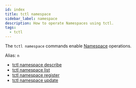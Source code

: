 ```yaml
---
id: index
title: tctl namespace
sidebar_label: namespace
description: How to operate Namespaces using tctl.
tags:
  - tctl
---
```


The `tctl namespace` commands enable [Namespace](/concepts/what-is-a-namespace) operations.

Alias: `n`

- [tctl namespace describe](/tctl-next/namespace#describe)
- [tctl namespace list](/tctl-next/namespace#list)
- [tctl namespace register](/tctl-next/namespace#register)
- [tctl namespace update](/tctl-next/namespace#update)
